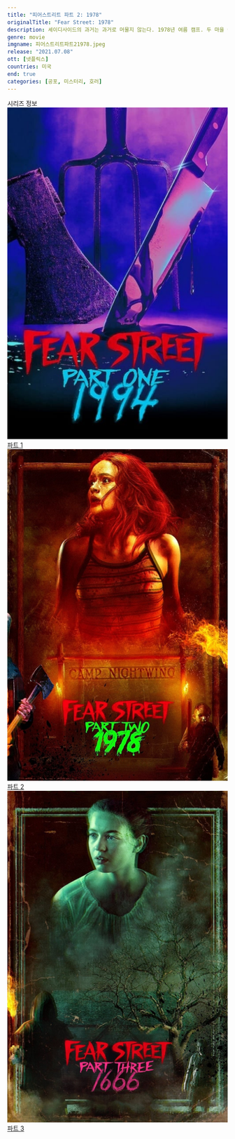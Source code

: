 ```yaml
---
title: "피어스트리트 파트 2: 1978"
originalTitle: "Fear Street: 1978"
description: 셰이디사이드의 과거는 과거로 머물지 않는다. 1978년 여름 캠프. 두 마을 아이들 사이에 긴장과 묘한 끌림이 들끓던 곳. 하지만 끔찍한 사건이 터지며 무시무시한 생존 싸움이 시작된다.
genre: movie
imgname: 피어스트리트파트21978.jpeg
release: "2021.07.08"
ott: [넷플릭스]
countries: 미국
end: true
categories: [공포, 미스터리, 호러]
---
```


<div class="title bold">시리즈 정보</div>

<div class="season-list">
<div class="item">
<a href="https://lesflix.github.io/drama/피어스트리트파트1-1994" >
<img src="/poster/피어스트리트파트11994.jpeg" alt="피어스트리트파트1 1994 포스터 ">
파트 1</a>
</div>

<div class="item">
<a href="https://lesflix.github.io/drama/피어스트리트파트2-1978" >
<img src="/poster/피어스트리트파트21978.jpeg" alt="피어스트리트파트2 1978 포스터 ">
파트 2</a>
</div>

<div class="item">
<a href="https://lesflix.github.io/drama/피어스트리트파트3-1666" >
<img src="/poster/피어스트리트파트31666.jpeg" alt="피어스트리트파트3 1666 포스터 ">
파트 3</a>
</div>
</div>
